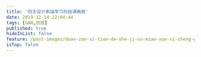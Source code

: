 ```yaml
---
title: '四天设计素描学习的结课画册'
date: 2019-12-14 22:04:44
tags: [GAN,创意]
published: true
hideInList: false
feature: /post-images/duan-zan-si-tian-de-she-ji-su-miao-xue-xi-cheng-guo.jpg
isTop: false
---
```

 